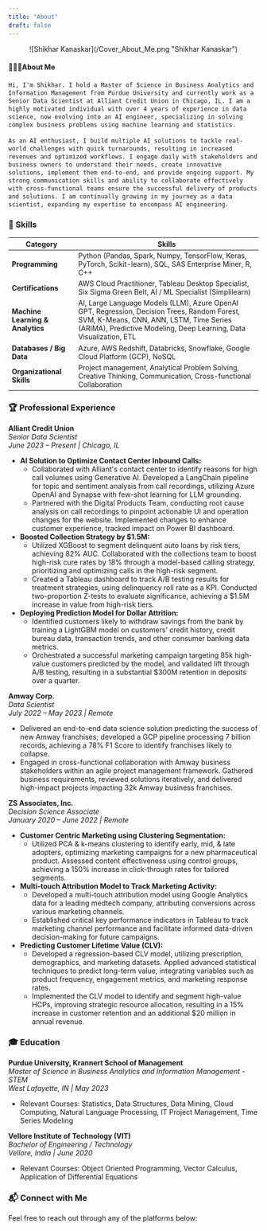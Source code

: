 ```yaml
---
title: "About"
draft: false
---
```

<div style="text-align: center;">
  ![Shikhar Kanaskar](/Cover_About_Me.png "Shikhar Kanaskar")
</div>

#### 🙎🏻‍♂️About Me
    Hi, I'm Shikhar. I hold a Master of Science in Business Analytics and Information Management from Purdue University and currently work as a Senior Data Scientist at Alliant Credit Union in Chicago, IL. I am a highly motivated individual with over 4 years of experience in data science, now evolving into an AI engineer, specializing in solving complex business problems using machine learning and statistics.
    
    As an AI enthusiast, I build multiple AI solutions to tackle real-world challenges with quick turnarounds, resulting in increased revenues and optimized workflows. I engage daily with stakeholders and business owners to understand their needs, create innovative solutions, implement them end-to-end, and provide ongoing support. My strong communication skills and ability to collaborate effectively with cross-functional teams ensure the successful delivery of products and solutions. I am continually growing in my journey as a data scientist, expanding my expertise to encompass AI engineering.


### 📌 Skills
| **Category**                     | **Skills**                                                                                          |
|----------------------------------|-----------------------------------------------------------------------------------------------------|
| **Programming**                  | Python (Pandas, Spark, Numpy, TensorFlow, Keras, PyTorch, Scikit-learn), SQL, SAS Enterprise Miner, R, C++ |
| **Certifications**               | AWS Cloud Practitioner, Tableau Desktop Specialist, Six Sigma Green Belt, AI / ML Specialist (Simplilearn) |
| **Machine Learning & Analytics** | AI, Large Language Models (LLM), Azure OpenAI GPT, Regression, Decision Trees, Random Forest, SVM, K-Means, CNN, ANN, LSTM, Time Series (ARIMA), Predictive Modeling, Deep Learning, Data Visualization, ETL |
| **Databases / Big Data**         | Azure, AWS Redshift, Databricks, Snowflake, Google Cloud Platform (GCP), NoSQL                      |
| **Organizational Skills**        | Project management, Analytical Problem Solving, Creative Thinking, Communication, Cross-functional Collaboration |

### 🏆 Professional Experience

**Alliant Credit Union**  
*Senior Data Scientist*  
*June 2023 – Present | Chicago, IL*  
- **AI Solution to Optimize Contact Center Inbound Calls:**  
  - Collaborated with Alliant's contact center to identify reasons for high call volumes using Generative AI. Developed a LangChain pipeline for topic and sentiment analysis from call recordings, utilizing Azure OpenAI and Synapse with few-shot learning for LLM grounding.  
  - Partnered with the Digital Products Team, conducting root cause analysis on call recordings to pinpoint actionable UI and operation changes for the website. Implemented changes to enhance customer experience, tracked impact on Power BI dashboard.
- **Boosted Collection Strategy by $1.5M:**  
  - Utilized XGBoost to segment delinquent auto loans by risk tiers, achieving 82% AUC. Collaborated with the collections team to boost high-risk cure rates by 18% through a model-based calling strategy, prioritizing and optimizing calls in the high-risk segment.  
  - Created a Tableau dashboard to track A/B testing results for treatment strategies, using delinquency roll rate as a KPI. Conducted two-proportion Z-tests to evaluate significance, achieving a $1.5M increase in value from high-risk tiers.
- **Deploying Prediction Model for Dollar Attrition:**  
  - Identified customers likely to withdraw savings from the bank by training a LightGBM model on customers’ credit history, credit bureau data, transaction trends, and other consumer banking data metrics.  
  - Orchestrated a successful marketing campaign targeting 85k high-value customers predicted by the model, and validated lift through A/B testing, resulting in a substantial $300M retention in deposits over a quarter.

**Amway Corp.**  
*Data Scientist*  
*July 2022 – May 2023 | Remote*  
- Delivered an end-to-end data science solution predicting the success of new Amway franchises; developed a GCP pipeline processing 7 billion records, achieving a 78% F1 Score to identify franchises likely to collapse.  
- Engaged in cross-functional collaboration with Amway business stakeholders within an agile project management framework. Gathered business requirements, reviewed solutions iteratively, and delivered high-impact projects impacting 32k Amway business franchises.

**ZS Associates, Inc.**  
*Decision Science Associate*  
*January 2020 – June 2022 | Remote*  
- **Customer Centric Marketing using Clustering Segmentation:**  
  - Utilized PCA & k-means clustering to identify early, mid, & late adopters, optimizing marketing campaigns for a new pharmaceutical product. Assessed content effectiveness using control groups, achieving a 150% increase in click-through rates for tailored segments.  
- **Multi-touch Attribution Model to Track Marketing Activity:**  
  - Developed a multi-touch attribution model using Google Analytics data for a leading medtech company, attributing conversions across various marketing channels.  
  - Established critical key performance indicators in Tableau to track marketing channel performance and facilitate informed data-driven decision-making for future campaigns.  
- **Predicting Customer Lifetime Value (CLV):**  
  - Developed a regression-based CLV model, utilizing prescription, demographics, and marketing datasets. Applied advanced statistical techniques to predict long-term value, integrating variables such as product frequency, engagement metrics, and marketing response rates.  
  - Implemented the CLV model to identify and segment high-value HCPs, improving strategic resource allocation, resulting in a 15% increase in customer retention and an additional $20 million in annual revenue.

### 🎓 Education

**Purdue University, Krannert School of Management**  
*Master of Science in Business Analytics and Information Management - STEM*  
*West Lafayette, IN | May 2023*  
- Relevant Courses: Statistics, Data Structures, Data Mining, Cloud Computing, Natural Language Processing, IT Project Management, Time Series Modeling

**Vellore Institute of Technology (VIT)**  
*Bachelor of Engineering / Technology*  
*Vellore, India | June 2020*  
- Relevant Courses: Object Oriented Programming, Vector Calculus, Application of Differential Equations

### 📬 Connect with Me

Feel free to reach out through any of the platforms below:

